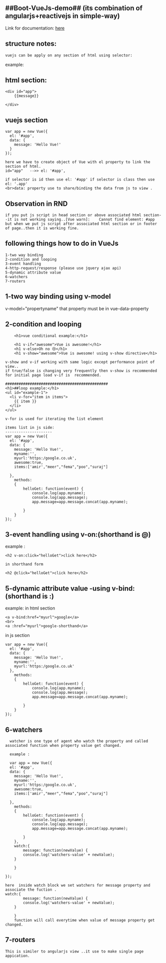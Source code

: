 ##Boot-VueJs-demo##  (its combination of angularjs+reactivejs in simple-way)
----------------------------------------------------------------------------
Link for documentation:
<a href="https://vuejs.org/v2/guide/">here</a>


structure notes:
-----------------
	vuejs can be apply on any section of html using selector:

example:

html section:
------------

	<div id="app">
		{{message}}
		
	</div>


vuejs section
------------

	var app = new Vue({
	  el: '#app',
	  data: {
	    message: 'Hello Vue!'
	  }
	});	

	here we have to create object of Vue with el property to link the section of html.
	id="app"   -->> el: '#app',
	
	if selector is id then use el: '#app' if selector is class then use el: '.app'
	<br>data: property use to share/binding the data from js to view .






Observation in RND
---------------------------
	if you put js script in head section or above associated html section--it is not working saying..[Vue warn]: 	Cannot find element: #app
	but when we put js script after associated html section or in footer of page..then it is working fine.




following things how to do in VueJs 
------------------------------------
	1-two way binding
	2-condition and looping 
	3-event handling
	4-http-request/response (please use jquery ajax api)
	5-dynamic attribute value
    6-watchers
    7-routers


1-two way binding using v-model <br> 
------------------------
v-model="propertyname" that property must be in vue-data-property

2-condition and looping<br>
--------------------------------

		<h1>vue conditional example:</h1>
	
		<h1 v-if="awesome">Vue is awesome!</h1>
		<h1 v-else>Oh no 😢</h1>
		<h1 v-show="awesome">Vue is awesome! using v-show directive</h1>	
	
	v-show and v-if working with same logic except performance point of view..
	if true/false is changing very frequently then v-show is recommended for initial page load v-if is 	recommended.

	##############################################
	<h1>##loop example:</h1>		
	<ul id="example-1">
	  <li v-for="item in items">
	    {{ item }}
	  </li>
	</ul>
 	
 	v-for is used for iterating the list element

	items list in js side:
	---------------------
	var app = new Vue({
	  el: '#app',
	  data: {
	    message: 'Hello Vue!',
		myname:'',
		myurl:'https:/google.co.uk',
		awesome:true,
		items:['amir',"meer","fema","poo","suraj"]
		  
	  },
		methods:
		{
			helloGet: function(event) {
				console.log(app.myname);
				console.log(app.message);
				app.message=app.message.concat(app.myname);
				
			}
		}
	});
3-event handling using v-on:(shorthand is @)<br>
------------------------------------

example :

	<h2 v-on:click="helloGet">click here</h2>
	
	in shorthand form
	
	<h2 @click="helloGet">click here</h2>




5-dynamic attribute value -using v-bind: (shorthand is :)
---------------------------------------------------------

example: in html section

	<a v-bind:href="myurl">google</a>
	<br>
	<a :href="myurl">google-shorthand</a>
	

in js section<br>

	var app = new Vue({
	  el: '#app',
	  data: {
	    message: 'Hello Vue!',
		myname:'',
		myurl:'https:/google.co.uk'
	  },
		methods:
		{
			helloGet: function(event) {
				console.log(app.myname);
				console.log(app.message);
				app.message=app.message.concat(app.myname);
				
			}
		}
	});		

  6-watchers
  ---------------
  
      watcher is one type of agent who watch the property and called associated function when property value get changed.

      example :
      
      var app = new Vue({
      el: '#app',
      data: {
        message: 'Hello Vue!',
        myname:'',
        myurl:'https:/google.co.uk',
        awesome:true,
        items:['amir',"meer","fema","poo","suraj"]

      },
        methods:
        {
            helloGet: function(event) {
                console.log(app.myname);
                console.log(app.message);
                app.message=app.message.concat(app.myname);

            }
        },
        watch:{
            message: function(newValue) {
            console.log('watchers-value' + newValue);
        }

        }

    });		

    here  inside watch block we set watchers for message property and associate the fuction .
    watch:{
            message: function(newValue) {
            console.log('watchers-value' + newValue);
        }

        }
        function will call everytime when value of message property get changed.
    
    
7-routers
---------------
    This is similer to angularjs view ..it use to make single page appication.
